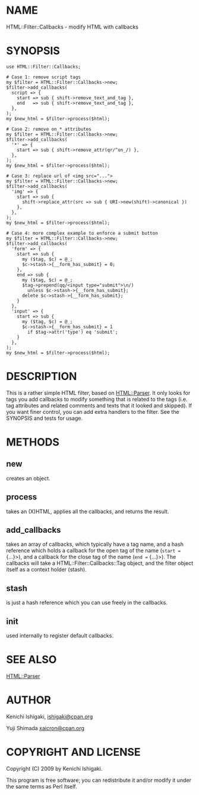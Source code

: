 # NAME

HTML::Filter::Callbacks - modify HTML with callbacks

# SYNOPSIS

    use HTML::Filter::Callbacks;

    # Case 1: remove script tags
    my $filter = HTML::Filter::Callbacks->new;
    $filter->add_callbacks(
      script => {
        start => sub { shift->remove_text_and_tag },
        end   => sub { shift->remove_text_and_tag },
      },
    );
    my $new_html = $filter->process($html);

    # Case 2: remove on_* attributes
    my $filter = HTML::Filter::Callbacks->new;
    $filter->add_callbacks(
      '*' => {
        start => sub { shift->remove_attr(qr/^on_/) },
      },
    );
    my $new_html = $filter->process($html);

    # Case 3: replace url of <img src="...">
    my $filter = HTML::Filter::Callbacks->new;
    $filter->add_callbacks(
      'img' => {
        start => sub {
          shift->replace_attr(src => sub { URI->new(shift)->canonical })
        },
      },
    );
    my $new_html = $filter->process($html);

    # Case 4: more complex example to enforce a submit button
    my $filter = HTML::Filter::Callbacks->new;
    $filter->add_callbacks(
      'form' => {
        start => sub {
          my ($tag, $c) = @_;
          $c->stash->{__form_has_submit} = 0;
        },
        end => sub {
          my ($tag, $c) = @_;
          $tag->prepend(qq/<input type="submit">\n/)
            unless $c->stash->{__form_has_submit};
          delete $c->stash->{__form_has_submit};
        }
      },
      'input' => {
        start => sub {
          my ($tag, $c) = @_;
          $c->stash->{__form_has_submit} = 1
            if $tag->attr('type') eq 'submit';
        }
      },
    );
    my $new_html = $filter->process($html);

# DESCRIPTION

This is a rather simple HTML filter, based on [HTML::Parser](http://search.cpan.org/perldoc?HTML::Parser). It only looks for tags you add callbacks to modify something that is related to the tags (i.e. tag attributes and related comments and texts that it looked and skipped). If you want finer control, you can add extra handlers to the filter. See the SYNOPSIS and tests for usage.

# METHODS

## new

creates an object.

## process

takes an (X)HTML, applies all the callbacks, and returns the result.

## add\_callbacks

takes an array of callbacks, which typically have a tag name, and a hash reference which holds a callback for the open tag of the name (`start =` {...}>), and a callback for the close tag of the name (`end =` {...}>). The callbacks will take a HTML::Filter::Callbacks::Tag object, and the filter object itself as a context holder (stash).

## stash

is just a hash reference which you can use freely in the callbacks.

## init

used internally to register default callbacks.

# SEE ALSO

[HTML::Parser](http://search.cpan.org/perldoc?HTML::Parser)

# AUTHOR

Kenichi Ishigaki, <ishigaki@cpan.org>

Yuji Shimada <xaicron@cpan.org>

# COPYRIGHT AND LICENSE

Copyright (C) 2009 by Kenichi Ishigaki.

This program is free software; you can redistribute it and/or
modify it under the same terms as Perl itself.
